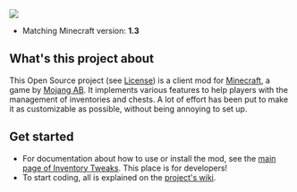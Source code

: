<img src="http://modding.kalam-alami.net/site/img/invtweaks.png" />

* Matching Minecraft version: **1.3**

## What's this project about

This Open Source project (see [License](https://github.com/mkalam-alami/inventory-tweaks/blob/master/src/doc/license.txt)) is a client mod for [Minecraft](http://www.minecraft.net/), a game by [Mojang AB](http://mojang.com/). It implements various features to help players with the management of inventories and chests. A lot of effort has been put to make it as customizable as possible, without being annoying to set up.

## Get started

* For documentation about how to use or install the mod, see the [main page of Inventory Tweaks](http://wan.ka.free.fr/?invtweaks). This place is for developers!
* To start coding, all is explained on the [project's wiki](https://github.com/mkalam-alami/inventory-tweaks/wiki).
